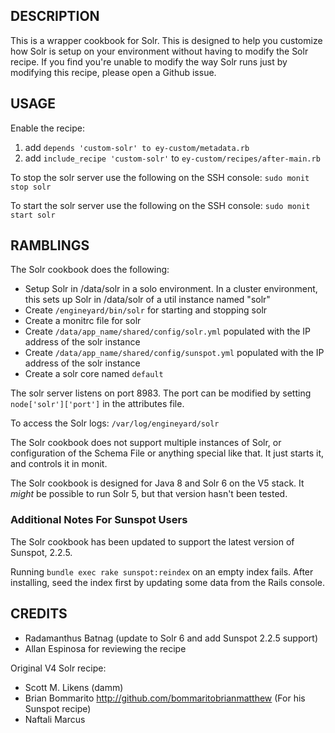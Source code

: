 ## DESCRIPTION

This is a wrapper cookbook for Solr. This is designed to help you customize how Solr is setup on your environment without having to modify the Solr recipe. If you find you're unable to modify the way Solr runs just by modifying this recipe, please open a Github issue.

<a name="usage"></a>
## USAGE

Enable the recipe:

1. add `depends 'custom-solr' to ey-custom/metadata.rb`
1. add `include_recipe 'custom-solr'` to `ey-custom/recipes/after-main.rb`

To stop the solr server use the following on the SSH console: `sudo monit stop solr`

To start the solr server use the following on the SSH console: `sudo monit start solr`

<a name="ramblings"></a>
## RAMBLINGS

The Solr cookbook does the following:

* Setup Solr in /data/solr in a solo environment. In a cluster environment, this sets up Solr in /data/solr of a util instance named "solr"
* Create `/engineyard/bin/solr` for starting and stopping solr
* Create a monitrc file for solr
* Create `/data/app_name/shared/config/solr.yml` populated with the IP address of the solr instance
* Create `/data/app_name/shared/config/sunspot.yml` populated with the IP address of the solr instance
* Create a solr core named `default`

The solr server listens on port 8983. The port can be modified by setting `node['solr']['port']` in the attributes file.

To access the Solr logs: `/var/log/engineyard/solr`

The Solr cookbook does not support multiple instances of Solr, or configuration of the Schema File or anything special like that.  It just starts it, and controls it in monit.

The Solr cookbook is designed for Java 8 and Solr 6 on the V5 stack. It _might_ be possible to run Solr 5, but that version hasn't been tested.

### Additional Notes For Sunspot Users

The Solr cookbook has been updated to support the latest version of Sunspot, 2.2.5.

Running `bundle exec rake sunspot:reindex` on an empty index fails. After installing, seed the index first by updating some data from the Rails console. 

## CREDITS

* Radamanthus Batnag (update to Solr 6 and add Sunspot 2.2.5 support)
* Allan Espinosa for reviewing the recipe

Original V4 Solr recipe:

* Scott M. Likens (damm)
* Brian Bommarito http://github.com/bommaritobrianmatthew (For his Sunspot recipe)
* Naftali Marcus

